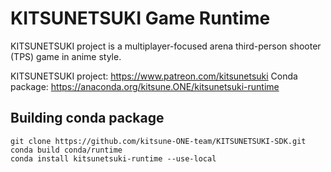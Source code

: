 KITSUNETSUKI Game Runtime
=========================

KITSUNETSUKI project is a multiplayer-focused arena
third-person shooter (TPS) game in anime style.

KITSUNETSUKI project: https://www.patreon.com/kitsunetsuki
Conda package: https://anaconda.org/kitsune.ONE/kitsunetsuki-runtime


Building conda package
----------------------

```
git clone https://github.com/kitsune-ONE-team/KITSUNETSUKI-SDK.git
conda build conda/runtime
conda install kitsunetsuki-runtime --use-local
```
